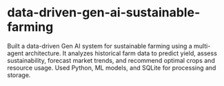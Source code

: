 # data-driven-gen-ai-sustainable-farming
Built a data-driven Gen AI system for sustainable farming using a multi-agent architecture. It analyzes historical farm data to predict yield, assess sustainability, forecast market trends, and recommend optimal crops and resource usage. Used Python, ML models, and SQLite for processing and storage.

